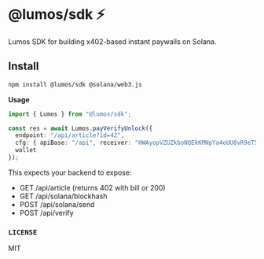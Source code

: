 # @lumos/sdk ⚡

Lumos SDK for building x402-based instant paywalls on Solana.

## Install
```bash
npm install @lumos/sdk @solana/web3.js
```
**Usage**
```ts
import { Lumos } from "@lumos/sdk";

const res = await Lumos.payVerifyUnlock({
  endpoint: "/api/article?id=42",
  cfg: { apiBase: "/api", receiver: "HWAyopVZUZkboNQEkKMNpYa4oUU8vR9eT59UMqzjLe7x" },
  wallet
});
```
This expects your backend to expose:
- GET /api/article (returns 402 with bill or 200)
- GET /api/solana/blockhash
- POST /api/solana/send
- POST /api/verify

### `LICENSE`
MIT
